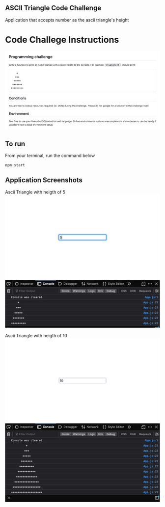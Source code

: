 ## ASCII Triangle Code Challenge
Application that accepts number as the ascii triangle's height

# Code Challege Instructions
![Instructions](./images/instructions.png)

## To run
From your terminal, run the command below
```
npm start
```


## Application Screenshots
Ascii Triangle with heigth of 5
![ascii-triangle-with-height-5](./images/ascii-triangle-with-height-5.png)

Ascii Triangle with heigth of 10
![ascii-triangle-with-height-10](./images/ascii-triangle-with-height-10.png)